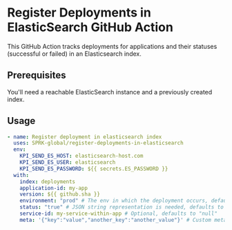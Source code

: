 # Register Deployments in ElasticSearch GitHub Action

This GitHub Action tracks deployments for applications and their statuses (successful or failed) in an Elasticsearch index. 

## Prerequisites

You'll need a reachable ElasticSearch instance and a previously created index.

## Usage

```yaml
- name: Register deployment in elasticsearch index
  uses: SPRK-global/register-deployments-in-elasticsearch
  env:
    KPI_SEND_ES_HOST: elasticsearch-host.com
    KPI_SEND_ES_USER: elasticsearch
    KPI_SEND_ES_PASSWORD: ${{ secrets.ES_PASSWORD }}
  with:
    index: deployments
    application-id: my-app
    version: ${{ github.sha }}
    environment: "prod" # The env in which the deployment occurs, defaults to "local"
    status: "true" # JSON string representation is needed, defaults to "false"
    service-id: my-service-within-app # Optional, defaults to "null"
    meta: '{"key":"value","another_key":"another_value"}' # Custom meta JSON object, defaults to '{}'
```
